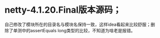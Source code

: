 # netty-4.1.20.Final版本源码；
自己修改了模块所在的目录名与模块名保持一致，这样idea看起来比较舒服；删除了单测中的assertEquals long类型的比较，不知道为啥老是报错。
